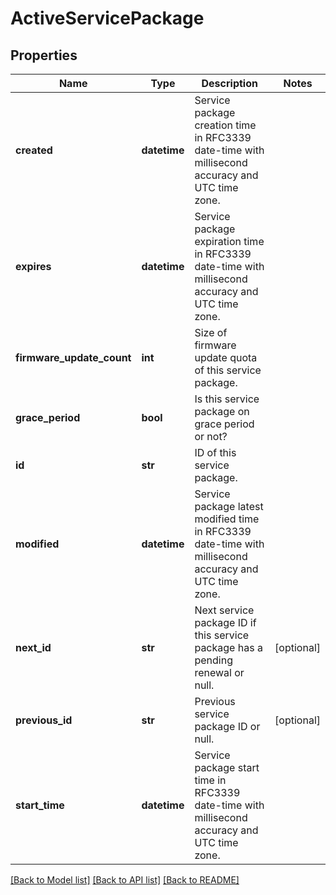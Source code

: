 # ActiveServicePackage

## Properties
Name | Type | Description | Notes
------------ | ------------- | ------------- | -------------
**created** | **datetime** | Service package creation time in RFC3339 date-time with millisecond accuracy and UTC time zone. | 
**expires** | **datetime** | Service package expiration time in RFC3339 date-time with millisecond accuracy and UTC time zone. | 
**firmware_update_count** | **int** | Size of firmware update quota of this service package. | 
**grace_period** | **bool** | Is this service package on grace period or not? | 
**id** | **str** | ID of this service package. | 
**modified** | **datetime** | Service package latest modified time in RFC3339 date-time with millisecond accuracy and UTC time zone. | 
**next_id** | **str** | Next service package ID if this service package has a pending renewal or null. | [optional] 
**previous_id** | **str** | Previous service package ID or null. | [optional] 
**start_time** | **datetime** | Service package start time in RFC3339 date-time with millisecond accuracy and UTC time zone. | 

[[Back to Model list]](../README.md#documentation-for-models) [[Back to API list]](../README.md#documentation-for-api-endpoints) [[Back to README]](../README.md)


